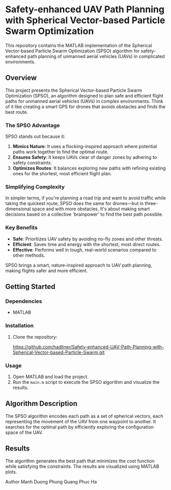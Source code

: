 # Safety-enhanced UAV Path Planning with Spherical Vector-based Particle Swarm Optimization

This repository contains the MATLAB implementation of the Spherical Vector-based Particle Swarm Optimization (SPSO) algorithm for safety-enhanced path planning of unmanned aerial vehicles (UAVs) in complicated environments.

## Overview

This project presents the Spherical Vector-based Particle Swarm Optimization (SPSO), an algorithm designed to plan safe and efficient flight paths for unmanned aerial vehicles (UAVs) in complex environments. Think of it like creating a smart GPS for drones that avoids obstacles and finds the best route.

### The SPSO Advantage

SPSO stands out because it:

1. **Mimics Nature**: It uses a flocking-inspired approach where potential paths work together to find the optimal route.
2. **Ensures Safety**: It keeps UAVs clear of danger zones by adhering to safety constraints.
3. **Optimizes Routes**: It balances exploring new paths with refining existing ones for the shortest, most efficient flight plan.

### Simplifying Complexity

In simpler terms, if you're planning a road trip and want to avoid traffic while taking the quickest route, SPSO does the same for drones—but in three-dimensional space and with more obstacles. It's about making smart decisions based on a collective 'brainpower' to find the best path possible.

### Key Benefits

- **Safe**: Prioritizes UAV safety by avoiding no-fly zones and other threats.
- **Efficient**: Saves time and energy with the shortest, most direct routes.
- **Effective**: Performs well in tough, real-world scenarios compared to other methods.

SPSO brings a smart, nature-inspired approach to UAV path planning, making flights safer and more efficient.

## Getting Started

### Dependencies

- MATLAB

### Installation

1. Clone the repository:

   https://github.com/hadliner/Safety-enhanced-UAV-Path-Planning-with-Spherical-Vector-based-Particle-Swarm.git


### Usage

1. Open MATLAB and load the project.
2. Run the `main.m` script to execute the SPSO algorithm and visualize the results.

## Algorithm Description

The SPSO algorithm encodes each path as a set of spherical vectors, each representing the movement of the UAV from one waypoint to another. It searches for the optimal path by efficiently exploring the configuration space of the UAV.

## Results

The algorithm generates the best path that minimizes the cost function while satisfying the constraints. The results are visualized using MATLAB plots.

Author
Manh Duong Phung Quang Phuc Ha
